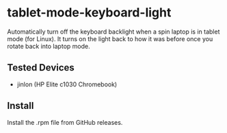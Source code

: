 # tablet-mode-keyboard-light
Automatically turn off the keyboard backlight when a spin laptop is in tablet mode (for Linux). It turns on the light back to how it was before once you rotate back into laptop mode.

## Tested Devices
- jinlon (HP Elite c1030 Chromebook)

## Install
Install the .rpm file from GitHub releases.

